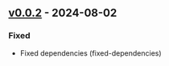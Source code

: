 ## [v0.0.2](https://pypi.org/project/amsdal-glue-api-server/0.0.2/) - 2024-08-02


### Fixed

- Fixed dependencies (fixed-dependencies)